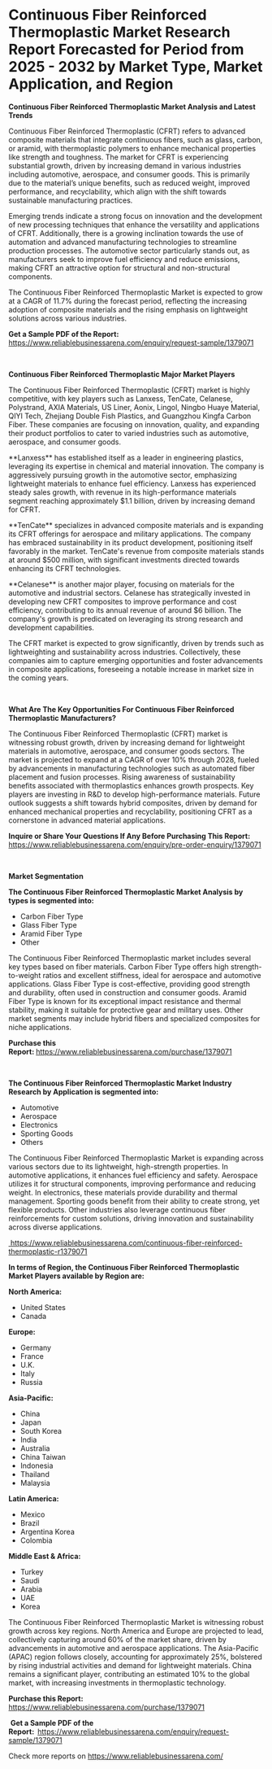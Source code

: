 <p><h1>Continuous Fiber Reinforced Thermoplastic Market Research Report Forecasted for Period from 2025 -  2032 by Market Type, Market Application, and Region</h1></p><p><strong>Continuous Fiber Reinforced Thermoplastic Market Analysis and Latest Trends</strong></p>
<p><p>Continuous Fiber Reinforced Thermoplastic (CFRT) refers to advanced composite materials that integrate continuous fibers, such as glass, carbon, or aramid, with thermoplastic polymers to enhance mechanical properties like strength and toughness. The market for CFRT is experiencing substantial growth, driven by increasing demand in various industries including automotive, aerospace, and consumer goods. This is primarily due to the material’s unique benefits, such as reduced weight, improved performance, and recyclability, which align with the shift towards sustainable manufacturing practices.</p><p>Emerging trends indicate a strong focus on innovation and the development of new processing techniques that enhance the versatility and applications of CFRT. Additionally, there is a growing inclination towards the use of automation and advanced manufacturing technologies to streamline production processes. The automotive sector particularly stands out, as manufacturers seek to improve fuel efficiency and reduce emissions, making CFRT an attractive option for structural and non-structural components.</p><p>The Continuous Fiber Reinforced Thermoplastic Market is expected to grow at a CAGR of 11.7% during the forecast period, reflecting the increasing adoption of composite materials and the rising emphasis on lightweight solutions across various industries.</p></p>
<p><strong>Get a Sample PDF of the Report:&nbsp;</strong> <a href="https://www.reliablebusinessarena.com/enquiry/request-sample/1379071?utm_campaign=3021&utm_medium=2&utm_source=Github&utm_content=ia&utm_term=31032025&utm_id=continuous-fiber-reinforced-thermoplastic">https://www.reliablebusinessarena.com/enquiry/request-sample/1379071</a></p>
<p>&nbsp;</p>
<p><strong>Continuous Fiber Reinforced Thermoplastic Major Market Players</strong></p>
<p><p>The Continuous Fiber Reinforced Thermoplastic (CFRT) market is highly competitive, with key players such as Lanxess, TenCate, Celanese, Polystrand, AXIA Materials, US Liner, Aonix, Lingol, Ningbo Huaye Material, QIYI Tech, Zhejiang Double Fish Plastics, and Guangzhou Kingfa Carbon Fiber. These companies are focusing on innovation, quality, and expanding their product portfolios to cater to varied industries such as automotive, aerospace, and consumer goods.</p><p>**Lanxess** has established itself as a leader in engineering plastics, leveraging its expertise in chemical and material innovation. The company is aggressively pursuing growth in the automotive sector, emphasizing lightweight materials to enhance fuel efficiency. Lanxess has experienced steady sales growth, with revenue in its high-performance materials segment reaching approximately $1.1 billion, driven by increasing demand for CFRT.</p><p>**TenCate** specializes in advanced composite materials and is expanding its CFRT offerings for aerospace and military applications. The company has embraced sustainability in its product development, positioning itself favorably in the market. TenCate's revenue from composite materials stands at around $500 million, with significant investments directed towards enhancing its CFRT technologies.</p><p>**Celanese** is another major player, focusing on materials for the automotive and industrial sectors. Celanese has strategically invested in developing new CFRT composites to improve performance and cost efficiency, contributing to its annual revenue of around $6 billion. The company's growth is predicated on leveraging its strong research and development capabilities.</p><p>The CFRT market is expected to grow significantly, driven by trends such as lightweighting and sustainability across industries. Collectively, these companies aim to capture emerging opportunities and foster advancements in composite applications, foreseeing a notable increase in market size in the coming years.</p></p>
<p>&nbsp;</p>
<p><strong>What Are The Key Opportunities For Continuous Fiber Reinforced Thermoplastic Manufacturers?</strong></p>
<p><p>The Continuous Fiber Reinforced Thermoplastic (CFRT) market is witnessing robust growth, driven by increasing demand for lightweight materials in automotive, aerospace, and consumer goods sectors. The market is projected to expand at a CAGR of over 10% through 2028, fueled by advancements in manufacturing technologies such as automated fiber placement and fusion processes. Rising awareness of sustainability benefits associated with thermoplastics enhances growth prospects. Key players are investing in R&D to develop high-performance materials. Future outlook suggests a shift towards hybrid composites, driven by demand for enhanced mechanical properties and recyclability, positioning CFRT as a cornerstone in advanced material applications.</p></p>
<p><strong>Inquire or Share Your Questions If Any Before Purchasing This Report:</strong> <a href="https://www.reliablebusinessarena.com/enquiry/pre-order-enquiry/1379071?utm_campaign=3021&utm_medium=2&utm_source=Github&utm_content=ia&utm_term=31032025&utm_id=continuous-fiber-reinforced-thermoplastic">https://www.reliablebusinessarena.com/enquiry/pre-order-enquiry/1379071</a></p>
<p>&nbsp;</p>
<p><strong>Market Segmentation</strong></p>
<p><strong>The Continuous Fiber Reinforced Thermoplastic Market Analysis by types is segmented into:</strong></p>
<p><ul><li>Carbon Fiber Type</li><li>Glass Fiber Type</li><li>Aramid Fiber Type</li><li>Other</li></ul></p>
<p><p>The Continuous Fiber Reinforced Thermoplastic market includes several key types based on fiber materials. Carbon Fiber Type offers high strength-to-weight ratios and excellent stiffness, ideal for aerospace and automotive applications. Glass Fiber Type is cost-effective, providing good strength and durability, often used in construction and consumer goods. Aramid Fiber Type is known for its exceptional impact resistance and thermal stability, making it suitable for protective gear and military uses. Other market segments may include hybrid fibers and specialized composites for niche applications.</p></p>
<p><strong>Purchase this Report:&nbsp;</strong><a href="https://www.reliablebusinessarena.com/purchase/1379071?utm_campaign=3021&utm_medium=2&utm_source=Github&utm_content=ia&utm_term=31032025&utm_id=continuous-fiber-reinforced-thermoplastic">https://www.reliablebusinessarena.com/purchase/1379071</a></p>
<p>&nbsp;</p>
<p><strong>The Continuous Fiber Reinforced Thermoplastic Market Industry Research by Application is segmented into:</strong></p>
<p><ul><li>Automotive</li><li>Aerospace</li><li>Electronics</li><li>Sporting Goods</li><li>Others</li></ul></p>
<p><p>The Continuous Fiber Reinforced Thermoplastic Market is expanding across various sectors due to its lightweight, high-strength properties. In automotive applications, it enhances fuel efficiency and safety. Aerospace utilizes it for structural components, improving performance and reducing weight. In electronics, these materials provide durability and thermal management. Sporting goods benefit from their ability to create strong, yet flexible products. Other industries also leverage continuous fiber reinforcements for custom solutions, driving innovation and sustainability across diverse applications.</p></p>
<p><a href="https://www.reliablebusinessarena.com/continuous-fiber-reinforced-thermoplastic-r1379071?utm_campaign=3021&utm_medium=2&utm_source=Github&utm_content=ia&utm_term=31032025&utm_id=continuous-fiber-reinforced-thermoplastic">&nbsp;https://www.reliablebusinessarena.com/continuous-fiber-reinforced-thermoplastic-r1379071</a></p>
<p><strong>In terms of Region, the Continuous Fiber Reinforced Thermoplastic Market Players available by Region are:</strong></p>
<p>
    <p> <strong> North America: </strong>
        <ul>
            <li>United States</li>
            <li>Canada</li>
        </ul>
        </p> 
    <p> <strong> Europe: </strong>
        <ul>
            <li>Germany</li>
            <li>France</li>
            <li>U.K.</li>
            <li>Italy</li>
            <li>Russia</li>
        </ul>
        </p> 
    <p> <strong> Asia-Pacific: </strong>
        <ul>
            <li>China</li>
            <li>Japan</li>
            <li>South Korea</li>
            <li>India</li>
            <li>Australia</li>
            <li>China Taiwan</li>
            <li>Indonesia</li>
            <li>Thailand</li>
            <li>Malaysia</li>
        </ul>
        </p> 
    <p> <strong> Latin America: </strong>
        <ul>
            <li>Mexico</li>
            <li>Brazil</li>
            <li>Argentina Korea</li>
            <li>Colombia</li>
        </ul>
        </p> 
    <p> <strong> Middle East & Africa: </strong>
        <ul>
            <li>Turkey</li>
            <li>Saudi</li>
            <li>Arabia</li>
            <li>UAE</li>
            <li>Korea</li>
        </ul>
    </p>
    </p>
<p><p>The Continuous Fiber Reinforced Thermoplastic Market is witnessing robust growth across key regions. North America and Europe are projected to lead, collectively capturing around 60% of the market share, driven by advancements in automotive and aerospace applications. The Asia-Pacific (APAC) region follows closely, accounting for approximately 25%, bolstered by rising industrial activities and demand for lightweight materials. China remains a significant player, contributing an estimated 10% to the global market, with increasing investments in thermoplastic technology.</p></p>
<p><strong>Purchase this Report: </strong><a href="https://www.reliablebusinessarena.com/purchase/1379071?utm_campaign=3021&utm_medium=2&utm_source=Github&utm_content=ia&utm_term=31032025&utm_id=continuous-fiber-reinforced-thermoplastic">https://www.reliablebusinessarena.com/purchase/1379071</a></p>
<p>&nbsp;<strong>Get a Sample PDF of the Report:&nbsp;&nbsp;</strong><a href="https://www.reliablebusinessarena.com/enquiry/request-sample/1379071?utm_campaign=3021&utm_medium=2&utm_source=Github&utm_content=ia&utm_term=31032025&utm_id=continuous-fiber-reinforced-thermoplastic">https://www.reliablebusinessarena.com/enquiry/request-sample/1379071</a></p>
<p><strong></strong></p>
<p>Check more reports on <a href="https://www.reliablebusinessarena.com/?utm_campaign=3021&utm_medium=2&utm_source=Github&utm_content=ia&utm_term=31032025&utm_id=continuous-fiber-reinforced-thermoplastic">https://www.reliablebusinessarena.com/</a></p>